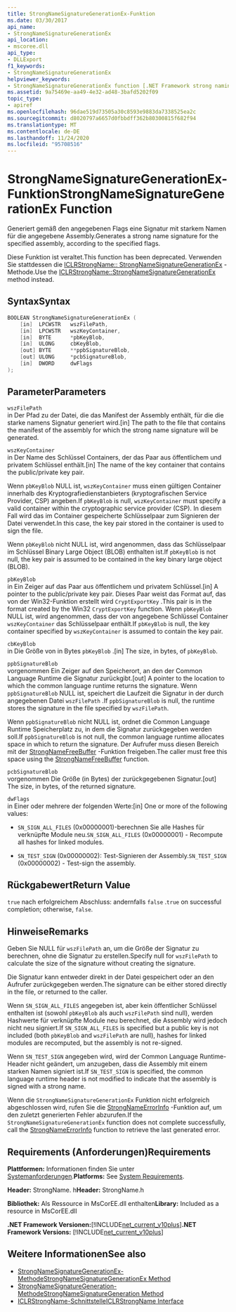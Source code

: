 ```yaml
---
title: StrongNameSignatureGenerationEx-Funktion
ms.date: 03/30/2017
api_name:
- StrongNameSignatureGenerationEx
api_location:
- mscoree.dll
api_type:
- DLLExport
f1_keywords:
- StrongNameSignatureGenerationEx
helpviewer_keywords:
- StrongNameSignatureGenerationEx function [.NET Framework strong naming]
ms.assetid: 9a75469e-aa49-4e32-ad48-3bafd5202f09
topic_type:
- apiref
ms.openlocfilehash: 96dae519d73505a30c8593e9883da7338525ea2c
ms.sourcegitcommit: d8020797a6657d0fbbdff362b80300815f682f94
ms.translationtype: MT
ms.contentlocale: de-DE
ms.lasthandoff: 11/24/2020
ms.locfileid: "95708516"
---
```

# <a name="strongnamesignaturegenerationex-function"></a><span data-ttu-id="89ecd-102">StrongNameSignatureGenerationEx-Funktion</span><span class="sxs-lookup"><span data-stu-id="89ecd-102">StrongNameSignatureGenerationEx Function</span></span>

<span data-ttu-id="89ecd-103">Generiert gemäß den angegebenen Flags eine Signatur mit starkem Namen für die angegebene Assembly.</span><span class="sxs-lookup"><span data-stu-id="89ecd-103">Generates a strong name signature for the specified assembly, according to the specified flags.</span></span>  
  
 <span data-ttu-id="89ecd-104">Diese Funktion ist veraltet.</span><span class="sxs-lookup"><span data-stu-id="89ecd-104">This function has been deprecated.</span></span> <span data-ttu-id="89ecd-105">Verwenden Sie stattdessen die [ICLRStrongName:: StrongNameSignatureGenerationEx](../hosting/iclrstrongname-strongnamesignaturegenerationex-method.md) -Methode.</span><span class="sxs-lookup"><span data-stu-id="89ecd-105">Use the [ICLRStrongName::StrongNameSignatureGenerationEx](../hosting/iclrstrongname-strongnamesignaturegenerationex-method.md) method instead.</span></span>  
  
## <a name="syntax"></a><span data-ttu-id="89ecd-106">Syntax</span><span class="sxs-lookup"><span data-stu-id="89ecd-106">Syntax</span></span>  
  
```cpp  
BOOLEAN StrongNameSignatureGenerationEx (  
    [in]  LPCWSTR   wszFilePath,  
    [in]  LPCWSTR   wszKeyContainer,  
    [in]  BYTE      *pbKeyBlob,  
    [in]  ULONG     cbKeyBlob,  
    [out] BYTE      **ppbSignatureBlob,  
    [out] ULONG     *pcbSignatureBlob,  
    [in]  DWORD     dwFlags  
);  
```  
  
## <a name="parameters"></a><span data-ttu-id="89ecd-107">Parameter</span><span class="sxs-lookup"><span data-stu-id="89ecd-107">Parameters</span></span>  

 `wszFilePath`  
 <span data-ttu-id="89ecd-108">in Der Pfad zu der Datei, die das Manifest der Assembly enthält, für die die starke namens Signatur generiert wird.</span><span class="sxs-lookup"><span data-stu-id="89ecd-108">[in] The path to the file that contains the manifest of the assembly for which the strong name signature will be generated.</span></span>  
  
 `wszKeyContainer`  
 <span data-ttu-id="89ecd-109">in Der Name des Schlüssel Containers, der das Paar aus öffentlichem und privatem Schlüssel enthält.</span><span class="sxs-lookup"><span data-stu-id="89ecd-109">[in] The name of the key container that contains the public/private key pair.</span></span>  
  
 <span data-ttu-id="89ecd-110">Wenn `pbKeyBlob` NULL ist, `wszKeyContainer` muss einen gültigen Container innerhalb des Kryptografiedienstanbieters (kryptografischen Service Provider, CSP) angeben.</span><span class="sxs-lookup"><span data-stu-id="89ecd-110">If `pbKeyBlob` is null, `wszKeyContainer` must specify a valid container within the cryptographic service provider (CSP).</span></span> <span data-ttu-id="89ecd-111">In diesem Fall wird das im Container gespeicherte Schlüsselpaar zum Signieren der Datei verwendet.</span><span class="sxs-lookup"><span data-stu-id="89ecd-111">In this case, the key pair stored in the container is used to sign the file.</span></span>  
  
 <span data-ttu-id="89ecd-112">Wenn `pbKeyBlob` nicht NULL ist, wird angenommen, dass das Schlüsselpaar im Schlüssel Binary Large Object (BLOB) enthalten ist.</span><span class="sxs-lookup"><span data-stu-id="89ecd-112">If `pbKeyBlob` is not null, the key pair is assumed to be contained in the key binary large object (BLOB).</span></span>  
  
 `pbKeyBlob`  
 <span data-ttu-id="89ecd-113">in Ein Zeiger auf das Paar aus öffentlichem und privatem Schlüssel.</span><span class="sxs-lookup"><span data-stu-id="89ecd-113">[in] A pointer to the public/private key pair.</span></span> <span data-ttu-id="89ecd-114">Dieses Paar weist das Format auf, das von der Win32-Funktion erstellt wird `CryptExportKey` .</span><span class="sxs-lookup"><span data-stu-id="89ecd-114">This pair is in the format created by the Win32 `CryptExportKey` function.</span></span> <span data-ttu-id="89ecd-115">Wenn `pbKeyBlob` NULL ist, wird angenommen, dass der von angegebene Schlüssel Container `wszKeyContainer` das Schlüsselpaar enthält.</span><span class="sxs-lookup"><span data-stu-id="89ecd-115">If `pbKeyBlob` is null, the key container specified by `wszKeyContainer` is assumed to contain the key pair.</span></span>  
  
 `cbKeyBlob`  
 <span data-ttu-id="89ecd-116">in Die Größe von in Bytes `pbKeyBlob` .</span><span class="sxs-lookup"><span data-stu-id="89ecd-116">[in] The size, in bytes, of `pbKeyBlob`.</span></span>  
  
 `ppbSignatureBlob`  
 <span data-ttu-id="89ecd-117">vorgenommen Ein Zeiger auf den Speicherort, an den der Common Language Runtime die Signatur zurückgibt.</span><span class="sxs-lookup"><span data-stu-id="89ecd-117">[out] A pointer to the location to which the common language runtime returns the signature.</span></span> <span data-ttu-id="89ecd-118">Wenn `ppbSignatureBlob` NULL ist, speichert die Laufzeit die Signatur in der durch angegebenen Datei `wszFilePath` .</span><span class="sxs-lookup"><span data-stu-id="89ecd-118">If `ppbSignatureBlob` is null, the runtime stores the signature in the file specified by `wszFilePath`.</span></span>  
  
 <span data-ttu-id="89ecd-119">Wenn `ppbSignatureBlob` nicht NULL ist, ordnet die Common Language Runtime Speicherplatz zu, in dem die Signatur zurückgegeben werden soll.</span><span class="sxs-lookup"><span data-stu-id="89ecd-119">If `ppbSignatureBlob` is not null, the common language runtime allocates space in which to return the signature.</span></span> <span data-ttu-id="89ecd-120">Der Aufrufer muss diesen Bereich mit der [StrongNameFreeBuffer](strongnamefreebuffer-function.md) -Funktion freigeben.</span><span class="sxs-lookup"><span data-stu-id="89ecd-120">The caller must free this space using the [StrongNameFreeBuffer](strongnamefreebuffer-function.md) function.</span></span>  
  
 `pcbSignatureBlob`  
 <span data-ttu-id="89ecd-121">vorgenommen Die Größe (in Bytes) der zurückgegebenen Signatur.</span><span class="sxs-lookup"><span data-stu-id="89ecd-121">[out] The size, in bytes, of the returned signature.</span></span>  
  
 `dwFlags`  
 <span data-ttu-id="89ecd-122">in Einer oder mehrere der folgenden Werte:</span><span class="sxs-lookup"><span data-stu-id="89ecd-122">[in] One or more of the following values:</span></span>  
  
- <span data-ttu-id="89ecd-123">`SN_SIGN_ALL_FILES` (0x00000001)-berechnen Sie alle Hashes für verknüpfte Module neu.</span><span class="sxs-lookup"><span data-stu-id="89ecd-123">`SN_SIGN_ALL_FILES` (0x00000001) - Recompute all hashes for linked modules.</span></span>  
  
- <span data-ttu-id="89ecd-124">`SN_TEST_SIGN` (0x00000002): Test-Signieren der Assembly.</span><span class="sxs-lookup"><span data-stu-id="89ecd-124">`SN_TEST_SIGN` (0x00000002) - Test-sign the assembly.</span></span>  
  
## <a name="return-value"></a><span data-ttu-id="89ecd-125">Rückgabewert</span><span class="sxs-lookup"><span data-stu-id="89ecd-125">Return Value</span></span>  

 <span data-ttu-id="89ecd-126">`true` nach erfolgreichem Abschluss: andernfalls `false` .</span><span class="sxs-lookup"><span data-stu-id="89ecd-126">`true` on successful completion; otherwise, `false`.</span></span>  
  
## <a name="remarks"></a><span data-ttu-id="89ecd-127">Hinweise</span><span class="sxs-lookup"><span data-stu-id="89ecd-127">Remarks</span></span>  

 <span data-ttu-id="89ecd-128">Geben Sie NULL für `wszFilePath` an, um die Größe der Signatur zu berechnen, ohne die Signatur zu erstellen.</span><span class="sxs-lookup"><span data-stu-id="89ecd-128">Specify null for `wszFilePath` to calculate the size of the signature without creating the signature.</span></span>  
  
 <span data-ttu-id="89ecd-129">Die Signatur kann entweder direkt in der Datei gespeichert oder an den Aufrufer zurückgegeben werden.</span><span class="sxs-lookup"><span data-stu-id="89ecd-129">The signature can be either stored directly in the file, or returned to the caller.</span></span>  
  
 <span data-ttu-id="89ecd-130">Wenn `SN_SIGN_ALL_FILES` angegeben ist, aber kein öffentlicher Schlüssel enthalten ist (sowohl `pbKeyBlob` als auch `wszFilePath` sind null), werden Hashwerte für verknüpfte Module neu berechnet, die Assembly wird jedoch nicht neu signiert.</span><span class="sxs-lookup"><span data-stu-id="89ecd-130">If `SN_SIGN_ALL_FILES` is specified but a public key is not included (both `pbKeyBlob` and `wszFilePath` are null), hashes for linked modules are recomputed, but the assembly is not re-signed.</span></span>  
  
 <span data-ttu-id="89ecd-131">Wenn `SN_TEST_SIGN` angegeben wird, wird der Common Language Runtime-Header nicht geändert, um anzugeben, dass die Assembly mit einem starken Namen signiert ist.</span><span class="sxs-lookup"><span data-stu-id="89ecd-131">If `SN_TEST_SIGN` is specified, the common language runtime header is not modified to indicate that the assembly is signed with a strong name.</span></span>  
  
 <span data-ttu-id="89ecd-132">Wenn die `StrongNameSignatureGenerationEx` Funktion nicht erfolgreich abgeschlossen wird, rufen Sie die [StrongNameErrorInfo](strongnameerrorinfo-function.md) -Funktion auf, um den zuletzt generierten Fehler abzurufen.</span><span class="sxs-lookup"><span data-stu-id="89ecd-132">If the `StrongNameSignatureGenerationEx` function does not complete successfully, call the [StrongNameErrorInfo](strongnameerrorinfo-function.md) function to retrieve the last generated error.</span></span>  
  
## <a name="requirements"></a><span data-ttu-id="89ecd-133">Requirements (Anforderungen)</span><span class="sxs-lookup"><span data-stu-id="89ecd-133">Requirements</span></span>  

 <span data-ttu-id="89ecd-134">**Plattformen:** Informationen finden Sie unter [Systemanforderungen](../../get-started/system-requirements.md).</span><span class="sxs-lookup"><span data-stu-id="89ecd-134">**Platforms:** See [System Requirements](../../get-started/system-requirements.md).</span></span>  
  
 <span data-ttu-id="89ecd-135">**Header:** StrongName. h</span><span class="sxs-lookup"><span data-stu-id="89ecd-135">**Header:** StrongName.h</span></span>  
  
 <span data-ttu-id="89ecd-136">**Bibliothek:** Als Ressource in MsCorEE.dll enthalten</span><span class="sxs-lookup"><span data-stu-id="89ecd-136">**Library:** Included as a resource in MsCorEE.dll</span></span>  
  
 <span data-ttu-id="89ecd-137">**.NET Framework Versionen:**[!INCLUDE[net_current_v10plus](../../../../includes/net-current-v10plus-md.md)]</span><span class="sxs-lookup"><span data-stu-id="89ecd-137">**.NET Framework Versions:** [!INCLUDE[net_current_v10plus](../../../../includes/net-current-v10plus-md.md)]</span></span>  
  
## <a name="see-also"></a><span data-ttu-id="89ecd-138">Weitere Informationen</span><span class="sxs-lookup"><span data-stu-id="89ecd-138">See also</span></span>

- [<span data-ttu-id="89ecd-139">StrongNameSignatureGenerationEx-Methode</span><span class="sxs-lookup"><span data-stu-id="89ecd-139">StrongNameSignatureGenerationEx Method</span></span>](../hosting/iclrstrongname-strongnamesignaturegenerationex-method.md)
- [<span data-ttu-id="89ecd-140">StrongNameSignatureGeneration-Methode</span><span class="sxs-lookup"><span data-stu-id="89ecd-140">StrongNameSignatureGeneration Method</span></span>](../hosting/iclrstrongname-strongnamesignaturegeneration-method.md)
- [<span data-ttu-id="89ecd-141">ICLRStrongName-Schnittstelle</span><span class="sxs-lookup"><span data-stu-id="89ecd-141">ICLRStrongName Interface</span></span>](../hosting/iclrstrongname-interface.md)
